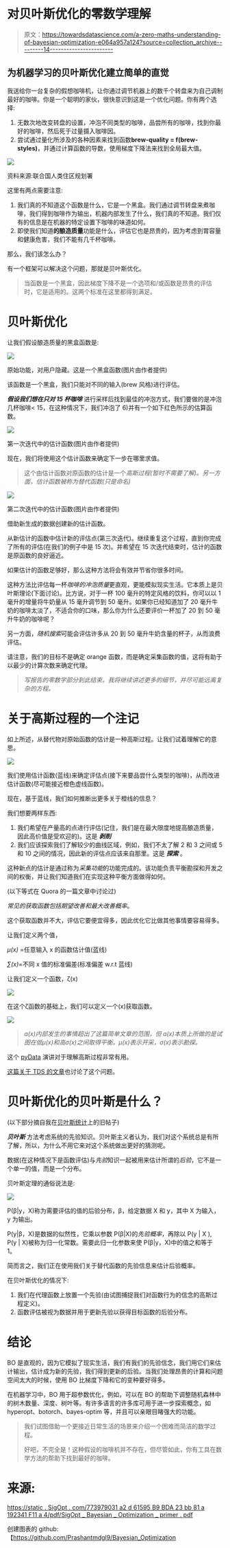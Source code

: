 # 对贝叶斯优化的零数学理解

> 原文：<https://towardsdatascience.com/a-zero-maths-understanding-of-bayesian-optimization-e064a957a124?source=collection_archive---------14----------------------->

## 为机器学习的贝叶斯优化建立简单的直觉

我送给你一台复杂的假想咖啡机，让你通过调节机器上的数千个转盘来为自己调制最好的咖啡。你是一个聪明的家伙，很快意识到这是一个优化问题。你有两个选择:

1.  无数次地改变转盘的设置，冲泡不同类型的咖啡，品尝所有的咖啡，找到你最好的咖啡，然后死于过量摄入咖啡因。
2.  尝试通过量化所涉及的各种因素来找到函数**brew-quality = f(brew-styles)**，并通过计算函数的导数，使用梯度下降法来找到全局最大值。

![](img/d909885d1f852a529a4b89f5078bd343.png)

资料来源:联合国人类住区规划署

这里有两点需要注意:

1.  我们真的不知道这个函数是什么，它是一个黑盒。我们通过调节转盘来煮咖啡，我们得到咖啡作为输出，机器内部发生了什么，我们真的不知道。我们仅有的信息是在机器的特定设置下咖啡的味道如何。
2.  即使我们知道**的酿造质量**功能是什么，评估它也是昂贵的，因为考虑到胃容量和健康危害，我们不能有几千杯咖啡。

那么，我们该怎么办？

有一个框架可以解决这个问题，那就是贝叶斯优化。

> 当函数是一个黑盒，因此梯度下降不是一个选项和/或函数是昂贵的评估时，它是适用的。这两个标准在这里都得到满足。

# 贝叶斯优化

让我们假设酿造质量的黑盒函数是:

![](img/90d277dafa1a8e7d4aca9911434a9a98.png)

原始功能，对用户隐藏。这是一个黑盒函数(图片由作者提供)

该函数是一个黑盒，我们只能对不同的输入(brew 风格)进行评估。

***假设我们想在只对 15 杯咖啡*** 进行采样后找到最佳的冲泡方式，我们要做的是冲泡几杯咖啡< 15，在这种情况下，我们冲泡了 6)并有一个如下红色所示的估算函数。

![](img/3ac7856ee9df2bec8df0d8da4bd5136d.png)

第一次迭代中的估计函数(图片由作者提供)

现在，我们将使用这个估计函数来确定下一步在哪里求值。

> 这个由估计函数对原函数的估计是一个*高斯过程(暂时不需要了解)。*另一方面，估计函数被称为*替代函数(只是命名)*

![](img/ce0c597a8441b6e8fe6af0182818369e.png)

第二次迭代中的估计函数(图片由作者提供)

借助新生成的数据创建新的估计函数。

从新估计的函数中估计新的评估点(第三次迭代)。继续重复这个过程，直到你完成了所有的评估(在我们的例子中是 15 次)。并希望在 15 次迭代结束时，估计的函数是原函数的良好逼近。

如果估计的函数足够好，那么这种方法将会有效并节省你很多时间。

这种方法比评估每一杯*咖啡的冲泡质量*更直观，更能模拟现实生活。它本质上是贝叶斯理论(下面讨论)。比方说，对于一杯 100 毫升的特定风格的饮料，你可以以 1 毫升的增量将牛奶量从 15 毫升调节到 50 毫升。如果你已经知道加了 20 毫升牛奶的咖啡太淡了，不适合你的口味，那么你为什么还要评价一杯加了 20 到 50 毫升牛奶的咖啡呢？

另一方面，*随机搜索*可能会评估许多从 20 到 50 毫升牛奶含量的杯子，从而浪费评估。

请注意，我们的目标不是确定 orange 函数，而是确定采集函数的值，这将有助于以最少的计算次数来确定代理。

> *写报告的零数学部分到此结束。我将继续讲述更多的细节，并尽可能远离复杂的方程。*

# 关于高斯过程的一个注记

如上所述，从替代物对原始函数的估计是一种高斯过程。让我们试着理解它的意思。

![](img/619cdc3c289eaa8c61d4e07359db7fd2.png)

我们使用估计函数(蓝线)来确定评估点(接下来要品尝什么类型的咖啡)，从而改进估计函数(尽可能接近橙色虚线函数)。

现在，基于蓝线，我们如何推断出更多关于橙线的信息？

我们想要两样东西:

1.  我们希望在产量高的点进行评估(记住，我们是在最大限度地提高酿造质量，因此高价值是受欢迎的)。这是 ***剥削***
2.  我们应该探索我们了解较少的曲线区域，例如，我们不太了解 2 和 3 之间或 5 和 10 之间的情况，因此新的评估点应该来自那里。这是 ***探索*** 。

这种新点的估计是通过称为*采集功能*的功能完成的。该功能负责平衡勘探和开发之间的权衡，并让我们知道我们在实现这种平衡方面做得如何。

(以下等式在 Quora 的一篇文章中讨论过)

*常见的获取函数包括期望改善和最大改善概率*。

这个获取函数并不大，评估它要便宜得多，因此优化它比做其他事情要容易得多。

让我们定义两个值，

*μ(x)* =任意输入 x 的函数估计值(蓝线)

*∑(x)*=不同 x 值的标准偏差(标准偏差 w.r.t 蓝线)

让我们定义一个函数，ζ(x)

![](img/643aaa3b868979ebae25d6dc429b41c5.png)

在这个ζ函数的基础上，我们可以定义一个(x)获取函数。

![](img/690c524f89c8a9f49f15341d9eb169cc.png)

> *a(x)内部发生的事情超出了这篇简单文章的范围，但 a(x)本质上所做的是试图在低μ(x)和高σ(x)之间取得平衡。μ(x)表示开采，σ(x)表示勘探。*

这个 [pyData](https://www.youtube.com/watch?v=jtRPxRnOXnk&t=1057s) 演讲对于理解高斯过程非常有用。

[这篇关于 TDS 的文章](/an-intuitive-guide-to-gaussian-processes-ec2f0b45c71d)也讨论了这个问题。

# 贝叶斯优化的贝叶斯是什么？

(以下部分摘自我在[贝叶斯统计](https://medium.com/me/stats/post/4ad3aa1f09df)上的旧帖子)

***贝叶斯*** 方法考虑系统的先验知识。贝叶斯主义者认为，我们对这个系统总是有所了解，所以，为什么不用它来对这个系统做出更好的猜测呢。

数据(在这种情况下是函数评估)与*先验*知识一起被用来估计所谓的*后验*，它不是一个单一的值，而是一个分布。

贝叶斯定理的通俗说法是:

![](img/12de6befaeba76bd9db533ae95ebde8a.png)

P(β|y，X)称为需要评估的值的后验分布，β，给定数据 X 和 y，其中 X 为输入，y 为输出。

P(y|β，X)是数据的似然性，它乘以参数 P(β|X)的*先验概率*，再除以 P(y | X ), P(y | X)被称为归一化常数。需要此归一化参数来使 P(β|y，X)中的值之和等于 1。

简而言之，我们正在使用我们关于替代函数的先验信息来估计后验概率。

在贝叶斯优化的情况下:

1.  我们在代理函数上放置一个先验(由试图捕捉我们对函数行为的信念的高斯过程定义)。
2.  函数评估被视为数据并用于更新先验以获得目标函数的后验分布。

# 结论

BO 是直观的，因为它模拟了现实生活，我们有我们的先验信念，我们用它们来估计输出，估计成为新的先验，我们得到更新的后验。当我们处理昂贵的计算和问题空间太大的时候，使用 BO 比梯度下降和它的变种要好得多。

在机器学习中，BO 用于超参数优化，例如，可以在 BO 的帮助下调整随机森林中的树木数量、深度、树叶等。有许多语言的许多库可用于进一步探索概念，如 hyperopt、botorch、bayes-optim 等，并且可以亲眼目睹强大的功能。

> 我们试图借助一个更接近日常生活的场景来介绍一个困难而简洁的数学过程。
> 
> 好吧，不完全是！这种假设的咖啡机并不存在，但尽管如此，你有工具在数学方法的帮助下找到最好的咖啡。

# 来源:

[https://static . SigOpt . com/773979031 a2 d 61595 B9 BDA 23 bb 81 a 192341 F11 a 4/pdf/SigOpt _ Bayesian _ Optimization _ primer . pdf](https://static.sigopt.com/773979031a2d61595b9bda23bb81a192341f11a4/pdf/SigOpt_Bayesian_Optimization_Primer.pdf)

创建图表的 github:【https://github.com/Prashantmdgl9/Bayesian_Optimization 